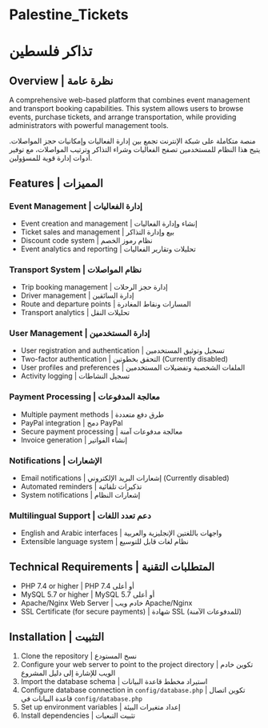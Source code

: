 # Palestine_Tickets

# تذاكر فلسطين

## Overview | نظرة عامة
A comprehensive web-based platform that combines event management and transport booking capabilities. This system allows users to browse events, purchase tickets, and arrange transportation, while providing administrators with powerful management tools.

منصة متكاملة على شبكة الإنترنت تجمع بين إدارة الفعاليات وإمكانيات حجز المواصلات. يتيح هذا النظام للمستخدمين تصفح الفعاليات وشراء التذاكر وترتيب المواصلات، مع توفير أدوات إدارة قوية للمسؤولين.

## Features | المميزات

### Event Management | إدارة الفعاليات
- Event creation and management | إنشاء وإدارة الفعاليات
- Ticket sales and management | بيع وإدارة التذاكر
- Discount code system | نظام رموز الخصم
- Event analytics and reporting | تحليلات وتقارير الفعاليات

### Transport System | نظام المواصلات
- Trip booking management | إدارة حجز الرحلات
- Driver management | إدارة السائقين
- Route and departure points | المسارات ونقاط المغادرة
- Transport analytics | تحليلات النقل

### User Management | إدارة المستخدمين
- User registration and authentication | تسجيل وتوثيق المستخدمين
- Two-factor authentication | التحقق بخطوتين (Currently disabled)
- User profiles and preferences | الملفات الشخصية وتفضيلات المستخدمين
- Activity logging | تسجيل النشاطات

### Payment Processing | معالجة المدفوعات
- Multiple payment methods | طرق دفع متعددة
- PayPal integration | دمج PayPal
- Secure payment processing | معالجة مدفوعات آمنة
- Invoice generation | إنشاء الفواتير

### Notifications | الإشعارات
- Email notifications | إشعارات البريد الإلكتروني (Currently disabled)
- Automated reminders | تذكيرات تلقائية
- System notifications | إشعارات النظام

### Multilingual Support | دعم تعدد اللغات
- English and Arabic interfaces | واجهات باللغتين الإنجليزية والعربية
- Extensible language system | نظام لغات قابل للتوسيع

## Technical Requirements | المتطلبات التقنية

- PHP 7.4 or higher | PHP 7.4 أو أعلى
- MySQL 5.7 or higher | MySQL 5.7 أو أعلى
- Apache/Nginx Web Server | خادم ويب Apache/Nginx
- SSL Certificate (for secure payments) | شهادة SSL (للمدفوعات الآمنة)

## Installation | التثبيت

1. Clone the repository | نسخ المستودع
2. Configure your web server to point to the project directory | تكوين خادم الويب للإشارة إلى دليل المشروع
3. Import the database schema | استيراد مخطط قاعدة البيانات
4. Configure database connection in `config/database.php` | تكوين اتصال قاعدة البيانات في `config/database.php`
5. Set up environment variables | إعداد متغيرات البيئة
6. Install dependencies | تثبيت التبعيات


